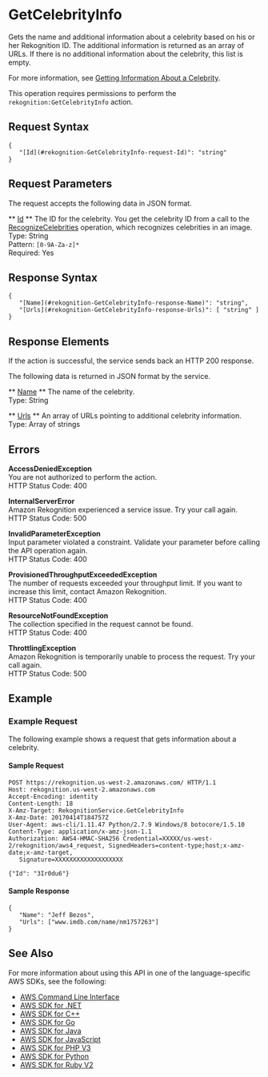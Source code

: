 # GetCelebrityInfo<a name="API_GetCelebrityInfo"></a>

Gets the name and additional information about a celebrity based on his or her Rekognition ID\. The additional information is returned as an array of URLs\. If there is no additional information about the celebrity, this list is empty\.

For more information, see [Getting Information About a Celebrity](get-celebrity-info-procedure.md)\.

This operation requires permissions to perform the `rekognition:GetCelebrityInfo` action\. 

## Request Syntax<a name="API_GetCelebrityInfo_RequestSyntax"></a>

```
{
   "[Id](#rekognition-GetCelebrityInfo-request-Id)": "string"
}
```

## Request Parameters<a name="API_GetCelebrityInfo_RequestParameters"></a>

The request accepts the following data in JSON format\.

 ** [Id](#API_GetCelebrityInfo_RequestSyntax) **   <a name="rekognition-GetCelebrityInfo-request-Id"></a>
The ID for the celebrity\. You get the celebrity ID from a call to the [RecognizeCelebrities](API_RecognizeCelebrities.md) operation, which recognizes celebrities in an image\.   
Type: String  
Pattern: `[0-9A-Za-z]*`   
Required: Yes

## Response Syntax<a name="API_GetCelebrityInfo_ResponseSyntax"></a>

```
{
   "[Name](#rekognition-GetCelebrityInfo-response-Name)": "string",
   "[Urls](#rekognition-GetCelebrityInfo-response-Urls)": [ "string" ]
}
```

## Response Elements<a name="API_GetCelebrityInfo_ResponseElements"></a>

If the action is successful, the service sends back an HTTP 200 response\.

The following data is returned in JSON format by the service\.

 ** [Name](#API_GetCelebrityInfo_ResponseSyntax) **   <a name="rekognition-GetCelebrityInfo-response-Name"></a>
The name of the celebrity\.  
Type: String

 ** [Urls](#API_GetCelebrityInfo_ResponseSyntax) **   <a name="rekognition-GetCelebrityInfo-response-Urls"></a>
An array of URLs pointing to additional celebrity information\.   
Type: Array of strings

## Errors<a name="API_GetCelebrityInfo_Errors"></a>

 **AccessDeniedException**   
You are not authorized to perform the action\.  
HTTP Status Code: 400

 **InternalServerError**   
Amazon Rekognition experienced a service issue\. Try your call again\.  
HTTP Status Code: 500

 **InvalidParameterException**   
Input parameter violated a constraint\. Validate your parameter before calling the API operation again\.  
HTTP Status Code: 400

 **ProvisionedThroughputExceededException**   
The number of requests exceeded your throughput limit\. If you want to increase this limit, contact Amazon Rekognition\.  
HTTP Status Code: 400

 **ResourceNotFoundException**   
The collection specified in the request cannot be found\.  
HTTP Status Code: 400

 **ThrottlingException**   
Amazon Rekognition is temporarily unable to process the request\. Try your call again\.  
HTTP Status Code: 500

## Example<a name="API_GetCelebrityInfo_Examples"></a>

### Example Request<a name="API_GetCelebrityInfo_Example_1"></a>

The following example shows a request that gets information about a celebrity\.

#### Sample Request<a name="API_GetCelebrityInfo_Example_1_Request"></a>

```
POST https://rekognition.us-west-2.amazonaws.com/ HTTP/1.1
Host: rekognition.us-west-2.amazonaws.com
Accept-Encoding: identity
Content-Length: 18
X-Amz-Target: RekognitionService.GetCelebrityInfo
X-Amz-Date: 20170414T184757Z
User-Agent: aws-cli/1.11.47 Python/2.7.9 Windows/8 botocore/1.5.10
Content-Type: application/x-amz-json-1.1
Authorization: AWS4-HMAC-SHA256 Credential=XXXXX/us-west-2/rekognition/aws4_request, SignedHeaders=content-type;host;x-amz-date;x-amz-target,
   Signature=XXXXXXXXXXXXXXXXXXX

{"Id": "3Ir0du6"}
```

#### Sample Response<a name="API_GetCelebrityInfo_Example_1_Response"></a>

```
{
   "Name": "Jeff Bezos",
   "Urls": ["www.imdb.com/name/nm1757263"]
}
```

## See Also<a name="API_GetCelebrityInfo_SeeAlso"></a>

For more information about using this API in one of the language\-specific AWS SDKs, see the following:
+  [AWS Command Line Interface](https://docs.aws.amazon.com/goto/aws-cli/rekognition-2016-06-27/GetCelebrityInfo) 
+  [AWS SDK for \.NET](https://docs.aws.amazon.com/goto/DotNetSDKV3/rekognition-2016-06-27/GetCelebrityInfo) 
+  [AWS SDK for C\+\+](https://docs.aws.amazon.com/goto/SdkForCpp/rekognition-2016-06-27/GetCelebrityInfo) 
+  [AWS SDK for Go](https://docs.aws.amazon.com/goto/SdkForGoV1/rekognition-2016-06-27/GetCelebrityInfo) 
+  [AWS SDK for Java](https://docs.aws.amazon.com/goto/SdkForJava/rekognition-2016-06-27/GetCelebrityInfo) 
+  [AWS SDK for JavaScript](https://docs.aws.amazon.com/goto/AWSJavaScriptSDK/rekognition-2016-06-27/GetCelebrityInfo) 
+  [AWS SDK for PHP V3](https://docs.aws.amazon.com/goto/SdkForPHPV3/rekognition-2016-06-27/GetCelebrityInfo) 
+  [AWS SDK for Python](https://docs.aws.amazon.com/goto/boto3/rekognition-2016-06-27/GetCelebrityInfo) 
+  [AWS SDK for Ruby V2](https://docs.aws.amazon.com/goto/SdkForRubyV2/rekognition-2016-06-27/GetCelebrityInfo) 